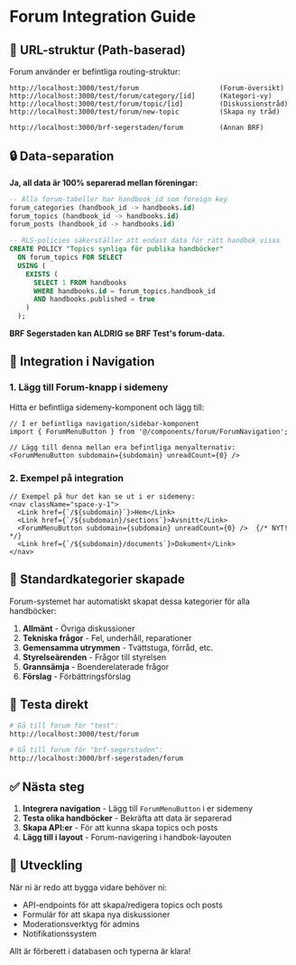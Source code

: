 # Forum Integration Guide

## 📍 URL-struktur (Path-baserad)

Forum använder er befintliga routing-struktur:

```
http://localhost:3000/test/forum                    (Forum-översikt)
http://localhost:3000/test/forum/category/[id]      (Kategori-vy)
http://localhost:3000/test/forum/topic/[id]         (Diskussionstråd)
http://localhost:3000/test/forum/new-topic          (Skapa ny tråd)

http://localhost:3000/brf-segerstaden/forum         (Annan BRF)
```

## 🔒 Data-separation

**Ja, all data är 100% separerad mellan föreningar:**

```sql
-- Alla forum-tabeller har handbook_id som foreign key
forum_categories (handbook_id -> handbooks.id)
forum_topics (handbook_id -> handbooks.id)  
forum_posts (handbook_id -> handbooks.id)

-- RLS-policies säkerställer att endast data för rätt handbok visas
CREATE POLICY "Topics synliga för publika handböcker" 
  ON forum_topics FOR SELECT 
  USING (
    EXISTS (
      SELECT 1 FROM handbooks 
      WHERE handbooks.id = forum_topics.handbook_id 
      AND handbooks.published = true
    )
  );
```

**BRF Segerstaden kan ALDRIG se BRF Test's forum-data.**

## 📱 Integration i Navigation

### 1. Lägg till Forum-knapp i sidemeny

Hitta er befintliga sidemeny-komponent och lägg till:

```tsx
// I er befintliga navigation/sidebar-komponent
import { ForumMenuButton } from '@/components/forum/ForumNavigation';

// Lägg till denna mellan era befintliga menyalternativ:
<ForumMenuButton subdomain={subdomain} unreadCount={0} />
```

### 2. Exempel på integration

```tsx
// Exempel på hur det kan se ut i er sidemeny:
<nav className="space-y-1">
  <Link href={`/${subdomain}`}>Hem</Link>
  <Link href={`/${subdomain}/sections`}>Avsnitt</Link>
  <ForumMenuButton subdomain={subdomain} unreadCount={0} />  {/* NYT! */}
  <Link href={`/${subdomain}/documents`}>Dokument</Link>
</nav>
```

## 🎯 Standardkategorier skapade

Forum-systemet har automatiskt skapat dessa kategorier för alla handböcker:

1. **Allmänt** - Övriga diskussioner
2. **Tekniska frågor** - Fel, underhåll, reparationer  
3. **Gemensamma utrymmen** - Tvättstuga, förråd, etc.
4. **Styrelseärenden** - Frågor till styrelsen
5. **Grannsämja** - Boenderelaterade frågor
6. **Förslag** - Förbättringsförslag

## 🚀 Testa direkt

```bash
# Gå till forum för "test":
http://localhost:3000/test/forum

# Gå till forum för "brf-segerstaden":  
http://localhost:3000/brf-segerstaden/forum
```

## ✅ Nästa steg

1. **Integrera navigation** - Lägg till `ForumMenuButton` i er sidemeny
2. **Testa olika handböcker** - Bekräfta att data är separerad
3. **Skapa API:er** - För att kunna skapa topics och posts
4. **Lägg till i layout** - Forum-navigering i handbok-layouten

## 🔧 Utveckling

När ni är redo att bygga vidare behöver ni:

- API-endpoints för att skapa/redigera topics och posts
- Formulär för att skapa nya diskussioner
- Moderationsverktyg för admins
- Notifikationssystem

Allt är förberett i databasen och typerna är klara! 